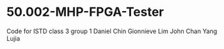 # 50.002-MHP-FPGA-Tester

Code for ISTD class 3 group 1
Daniel Chin
Gionnieve Lim
John Chan
Yang Lujia
